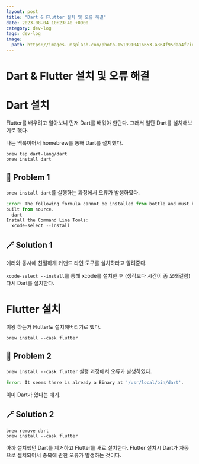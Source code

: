 ```yaml
---
layout: post
title: "Dart & Flutter 설치 및 오류 해결"
date: 2023-08-04 10:23:40 +0900
category: dev-log
tags: dev-log
image:
  path: https://images.unsplash.com/photo-1519910416653-a864f95daa4f?ixlib=rb-4.0.3&ixid=M3wxMjA3fDB8MHxwaG90by1wYWdlfHx8fGVufDB8fHx8fA%3D%3D&auto=format&fit=crop&w=3276&q=80
---
```


# Dart & Flutter 설치 및 오류 해결

# Dart 설치

Flutter를 배우려고 알아보니 먼저 Dart를 배워야 한단다. 그래서 일단 Dart를 설치해보기로 했다.

나는 맥북이어서 homebrew를 통해 Dart를 설치했다.

```
brew tap dart-lang/dart
brew install dart
```

## 🧶 Problem 1

`brew install dart`를 실행하는 과정에서 오류가 발생하였다.

```js
Error: The following formula cannot be installed from bottle and must be
built from source.
  dart
Install the Command Line Tools:
  xcode-select --install
```

## 🪄 Solution 1

에러와 동시에 친절하게 커맨드 라인 도구를 설치하라고 알려준다.

`xcode-select --install`를 통해 xcode를 설치한 후 (생각보다 시간이 좀 오래걸림)
다시 Dart를 설치한다.

# Flutter 설치

이왕 하는거 Flutter도 설치해버리기로 했다.

```
brew install --cask flutter
```

## 🧶 Problem 2

`brew install --cask flutter` 실행 과정에서 오류가 발생하였다.

```js
Error: It seems there is already a Binary at '/usr/local/bin/dart'.
```

이미 Dart가 있다는 얘기.

## 🪄 Solution 2

```
brew remove dart
brew install --cask flutter
```

아까 설치했던 Dart를 제거하고 Flutter를 새로 설치한다.
Flutter 설치시 Dart가 자동으로 설치되어서 중복에 관한 오류가 발생하는 것이다.

